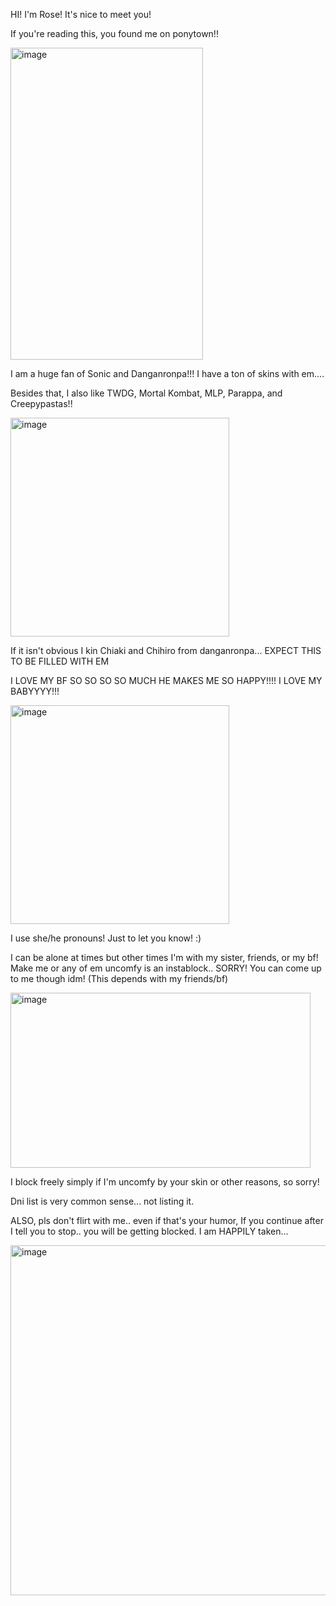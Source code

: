 HI! I'm Rose! It's nice to meet you!

If you're reading this, you found me on ponytown!!

<img width="308" height="499" alt="image" src="https://github.com/user-attachments/assets/4705d1e7-62c2-4a2d-acd4-f44deb815499" />


I am a huge fan of Sonic and Danganronpa!!! I have a ton of skins with em....

Besides that, I also like TWDG, Mortal Kombat, MLP, Parappa, and Creepypastas!! 

<img width="350" height="350" alt="image" src="https://github.com/user-attachments/assets/82a5178b-8256-443b-a97f-11cb9290e995" />

If it isn't obvious I kin Chiaki and Chihiro from danganronpa... EXPECT THIS TO BE FILLED WITH EM 

I LOVE MY BF SO SO SO SO MUCH HE MAKES ME SO HAPPY!!!! I LOVE MY BABYYYY!!!

<img width="350" height="350" alt="image" src="https://github.com/user-attachments/assets/e5fbc295-78dc-4707-9749-a8f81136dbb1" />

I use she/he pronouns! Just to let you know! :)

I can be alone at times but other times I'm with my sister, friends, or my bf! Make me or any of em uncomfy is an instablock.. SORRY! You can come up to me though idm! (This depends with my friends/bf)

<img width="480" height="280" alt="image" src="https://github.com/user-attachments/assets/c4a38a56-51c6-4695-9409-68d8915b84fc" />


I block freely simply if I'm uncomfy by your skin or other reasons, so sorry!

Dni list is very common sense... not listing it.

ALSO, pls don't flirt with me.. even if that's your humor, If you continue after I tell you to stop.. you will be getting blocked. I am HAPPILY taken...

<img width="960" height="560" alt="image" src="https://github.com/user-attachments/assets/1f871a74-1539-4a87-a618-bf037da6bd13" />

